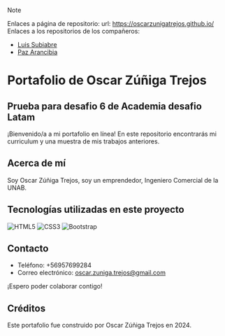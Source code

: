 > [!NOTE]
> Enlaces a página de repositorio:
> url: https://oscarzunigatrejos.github.io/
> Enlaces a los repositorios de los compañeros:
>- [Luis Subiabre](https://github.com/geoquimica-gomez/luissubiabre.github.io)
>- [Paz Arancibia](https://nindecita.github.io/Prueba-creando-portafolio/)

# Portafolio de Oscar Zúñiga Trejos

## Prueba para desafio 6 de Academia desafio Latam

¡Bienvenido/a a mi portafolio en línea! En este repositorio encontrarás mi curriculum y una muestra de mis trabajos anteriores.

## Acerca de mí

Soy Oscar Zúñiga Trejos, soy un emprendedor, Ingeniero Comercial de la UNAB.

## Tecnologías utilizadas en este proyecto

![HTML5](https://img.shields.io/badge/-HTML5-E34F26?style=flat-square&logo=html5&logoColor=white)
![CSS3](https://img.shields.io/badge/-CSS3-1572B6?style=flat-square&logo=css3&logoColor=white)
![Bootstrap](https://img.shields.io/badge/-Bootstrap-7952B3?style=flat-square&logo=bootstrap&logoColor=white)


## Contacto

- Teléfono: +56957699284
- Correo electrónico: oscar.zuniga.trejos@gmail.com

¡Espero poder colaborar contigo!

## Créditos

Este portafolio fue construido por Oscar Zúñiga Trejos en 2024.
